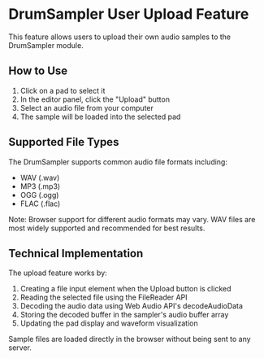 # DrumSampler User Upload Feature

This feature allows users to upload their own audio samples to the DrumSampler module.

## How to Use

1. Click on a pad to select it
2. In the editor panel, click the "Upload" button
3. Select an audio file from your computer
4. The sample will be loaded into the selected pad

## Supported File Types

The DrumSampler supports common audio file formats including:

- WAV (.wav)
- MP3 (.mp3)
- OGG (.ogg)
- FLAC (.flac)

Note: Browser support for different audio formats may vary. WAV files are most widely supported and recommended for best results.

## Technical Implementation

The upload feature works by:

1. Creating a file input element when the Upload button is clicked
2. Reading the selected file using the FileReader API
3. Decoding the audio data using Web Audio API's decodeAudioData
4. Storing the decoded buffer in the sampler's audio buffer array
5. Updating the pad display and waveform visualization

Sample files are loaded directly in the browser without being sent to any server.
